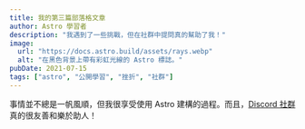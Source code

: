 ```yaml
---
title: 我的第三篇部落格文章
author: Astro 學習者
description: "我遇到了一些挑戰，但在社群中提問真的幫助了我！"
image:
  url: "https://docs.astro.build/assets/rays.webp"
  alt: "在黑色背景上帶有彩虹光線的 Astro 標誌。"
pubDate: 2021-07-15
tags: ["astro", "公開學習", "挫折", "社群"]
---
```


事情並不總是一帆風順，但我很享受使用 Astro 建構的過程。而且，[Discord 社群](https://astro.build/chat)真的很友善和樂於助人！

